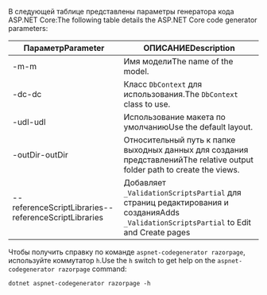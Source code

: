<a name="codegenerator"></a> <span data-ttu-id="4ad46-101">В следующей таблице представлены параметры генератора кода ASP.NET Core:</span><span class="sxs-lookup"><span data-stu-id="4ad46-101">The following table details the ASP.NET Core code generator parameters:</span></span>

| <span data-ttu-id="4ad46-102">Параметр</span><span class="sxs-lookup"><span data-stu-id="4ad46-102">Parameter</span></span>               | <span data-ttu-id="4ad46-103">ОПИСАНИЕ</span><span class="sxs-lookup"><span data-stu-id="4ad46-103">Description</span></span>|
| ----------------- | ------------ |
| <span data-ttu-id="4ad46-104">-m</span><span class="sxs-lookup"><span data-stu-id="4ad46-104">-m</span></span>  | <span data-ttu-id="4ad46-105">Имя модели</span><span class="sxs-lookup"><span data-stu-id="4ad46-105">The name of the model.</span></span> |
| <span data-ttu-id="4ad46-106">-dc</span><span class="sxs-lookup"><span data-stu-id="4ad46-106">-dc</span></span>  | <span data-ttu-id="4ad46-107">Класс `DbContext` для использования.</span><span class="sxs-lookup"><span data-stu-id="4ad46-107">The `DbContext` class to use.</span></span> |
| <span data-ttu-id="4ad46-108">-udl</span><span class="sxs-lookup"><span data-stu-id="4ad46-108">-udl</span></span> | <span data-ttu-id="4ad46-109">Использование макета по умолчанию</span><span class="sxs-lookup"><span data-stu-id="4ad46-109">Use the default layout.</span></span> |
| <span data-ttu-id="4ad46-110">-outDir</span><span class="sxs-lookup"><span data-stu-id="4ad46-110">-outDir</span></span> | <span data-ttu-id="4ad46-111">Относительный путь к папке выходных данных для создания представлений</span><span class="sxs-lookup"><span data-stu-id="4ad46-111">The relative output folder path to create the views.</span></span> |
| <span data-ttu-id="4ad46-112">--referenceScriptLibraries</span><span class="sxs-lookup"><span data-stu-id="4ad46-112">--referenceScriptLibraries</span></span> | <span data-ttu-id="4ad46-113">Добавляет `_ValidationScriptsPartial` для страниц редактирования и создания</span><span class="sxs-lookup"><span data-stu-id="4ad46-113">Adds `_ValidationScriptsPartial` to Edit and Create pages</span></span> |

<span data-ttu-id="4ad46-114">Чтобы получить справку по команде `aspnet-codegenerator razorpage`, используйте коммутатор `h`.</span><span class="sxs-lookup"><span data-stu-id="4ad46-114">Use the `h` switch to get help on the `aspnet-codegenerator razorpage` command:</span></span>

```console
dotnet aspnet-codegenerator razorpage -h
```
